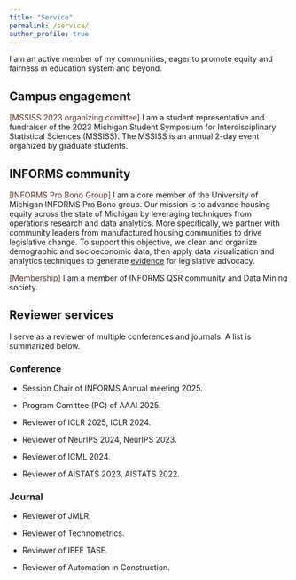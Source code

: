 ```yaml
---
title: "Service"
permalink: /service/
author_profile: true
---
```


<style>
.mykeyword {
    color: #57342a;
    display: inline;
}
</style>



I am an active member of my communities, eager to promote equity and fairness in education system and beyond.

## Campus engagement

<span class="mykeyword">[MSSISS 2023 organizing comittee]</span> I am a student representative and fundraiser of the 2023 Michigan Student Symposium for Interdisciplinary Statistical Sciences (MSSISS). The MSSISS is an annual 2-day event organized by graduate students. 

## INFORMS community

<span class="mykeyword">[INFORMS Pro Bono Group]</span> I am a core member of the University of Michigan INFORMS Pro Bono group. Our mission is to advance housing equity across the state of Michigan by leveraging techniques from operations research and data analytics. More specifically, we partner with community leaders from manufactured housing communities to drive legislative change. To support this objective, we clean and organize demographic and socioeconomic data, then apply data visualization and analytics techniques to generate <a href="https://hessakh.shinyapps.io/michigan_housing1/">evidence</a> for legislative advocacy.

<span class="mykeyword">[Membership]</span> I am a member of INFORMS QSR community and Data Mining society.

## Reviewer services

I serve as a reviewer of multiple conferences and journals. A list is summarized below.

### Conference

- Session Chair of INFORMS Annual meeting 2025.

- Program Comittee (PC) of AAAI 2025.

- Reviewer of ICLR 2025, ICLR 2024.

- Reviewer of NeurIPS 2024, NeurIPS 2023.

- Reviewer of ICML 2024.

- Reviewer of AISTATS 2023, AISTATS 2022.

### Journal

- Reviewer of JMLR.

- Reviewer of Technometrics.

- Reviewer of IEEE TASE.

- Reviewer of Automation in Construction.